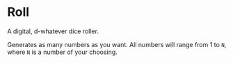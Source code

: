 # Roll

A digital, d-whatever dice roller.

Generates as many numbers as you want.
All numbers will range from 1 to `N`, where `N` is a number of your choosing.